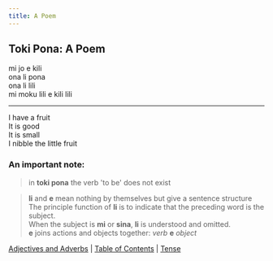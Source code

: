 ```yaml
---
title: A Poem
---
```


## Toki Pona: A Poem

mi jo e kili  
ona li pona  
ona li lili  
mi moku lili e kili lili

---

I have a fruit  
It is good  
It is small  
I nibble the little fruit  

### An important note:

> in **toki pona** the verb 'to be' does not exist  

> **li** and **e** mean nothing by themselves but give a sentence structure  
> The principle function of **li** is to indicate that the preceding word is the subject.  
> When the subject is **mi** or **sina**,  **li** is understood and omitted.  
> **e** joins actions and objects together: *verb* **e** *object*

[Adjectives and Adverbs](06AdjectivesAdverbs.md) | [Table of Contents](toc.md) | [Tense](08Tense.md)